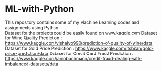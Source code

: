# ML-with-Python
This repository contains some of my Machine Learning codes and assignments using Python  
Dataset for the projects could be easily found on www.kaggle.com
Dataset for Wine Quality Prediction : https://www.kaggle.com/vishalyo990/prediction-of-quality-of-wine/data
Dataset for Gold Price Prediction : https://www.kaggle.com/itsbitan/gold-price-prediction/data
Dataset for Credit Card Fraud Prediction : https://www.kaggle.com/janiobachmann/credit-fraud-dealing-with-imbalanced-datasets/data
